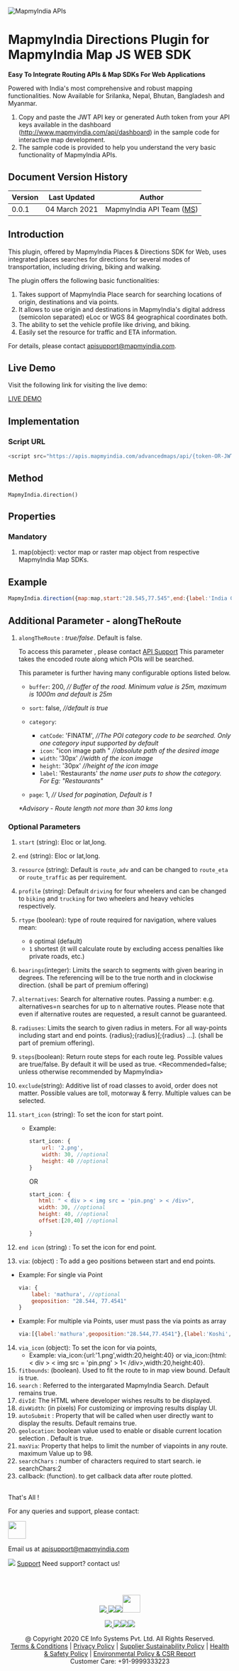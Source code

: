 ![MapmyIndia APIs](https://www.mapmyindia.com/api/img/mapmyindia-api.png)

# MapmyIndia Directions Plugin for MapmyIndia Map JS WEB SDK

**Easy To Integrate Routing APIs & Map SDKs For Web Applications**

Powered with India's most comprehensive and robust mapping functionalities. Now Available for Srilanka, Nepal, Bhutan, Bangladesh and Myanmar.

1. Copy and paste the JWT API key or generated Auth token from your API keys available in the dashboard (http://www.mapmyindia.com/api/dashboard) in the sample code for interactive map development.
2. The sample code is provided to help you understand the very basic functionality of MapmyIndia APIs.

## Document Version History

| Version | Last Updated  | Author                                                        |
| ------- | ------------- | ------------------------------------------------------------- |
| 0.0.1   | 04 March 2021 | MapmyIndia API Team ([MS](https://github.com/mamtasharma117)) |

## Introduction

This plugin, offered by MapmyIndia Places & Directions SDK for Web, uses integrated places searches for directions for several modes of transportation, including driving, biking and walking.

The plugin offers the following basic functionalities:

1. Takes support of MapmyIndia Place search for searching locations of origin, destinations and via points.
2. It allows to use origin and destinations in MapmyIndia's digital address (semicolon separated) eLoc or WGS 84 geographical coordinates both.
3.  The ability to set the vehicle profile like driving, and biking.
4. Easily set the resource for traffic and ETA information.


For details, please contact apisupport@mapmyindia.com.

## Live Demo

Visit the following link for visiting the live demo:

[LIVE DEMO](https://www.mapmyindia.com/api/advanced-maps/doc/sample/mapmyindia-maps-direction-plugin)

## Implementation


### Script URL

```js
<script src="https://apis.mapmyindia.com/advancedmaps/api/{token-OR-JWT-key}/map_sdk_plugins"></script>
```

## Method

`MapmyIndia.direction()`

## Properties

### Mandatory

  1.  map(object): vector map or raster map object from respective MapmyIndia Map SDKs.

## Example

```js
MapmyIndia.direction({map:map,start:"28.545,77.545",end:{label:'India Gate, Delhi',geoposition:"1T182A"}});
```
## Additional Parameter - alongTheRoute 
 
1. `alongTheRoute` : _true/false_. Default is false.
    
    To access this parameter , please contact [API Support](mailto:apisupport@mapmyindia.com)
    This parameter takes the encoded route along which POIs will be searched. 
    
    This parameter is further having many configurable options listed below.

    - `buffer`: 200, _// Buffer of the road. Minimum value is 25m, maximum is 1000m and default is 25m_
    - `sort`: false, _//default is true_
    - `category`:  
        - `catCode`: 'FINATM', _//The POI category code to be searched. Only one category input supported by default_
        - `icon`: "icon image path
        " _//absolute path of the desired image_
        - `width`:  '30px' _//width of the icon image_
        - `height`: '30px' _//height of the icon image_
        - `label`: 'Restaurants' _the name  user puts to show the category. For Eg: "Restaurants"_

    - `page`: 1,  _// Used for pagination, Default is 1_

    _*Advisory - Route length not more than 30 kms long_


### Optional Parameters

1. `start` (string): Eloc or lat,long.
2. `end` (string): Eloc or lat,long.
3. `resource` (string): Default is `route_adv` and can be changed to `route_eta` or `route_traffic` as per requirement.
4. `profile` (string): Default `driving` for four wheelers and can be changed to `biking` and `trucking` for two wheelers and heavy vehicles respectively.
5. `rtype` (boolean): type of route required for navigation, where values mean:

   - `0` optimal (default)
   - `1` shortest (it will calculate route by excluding access penalties like private roads, etc.)

6. `bearings`(integer): Limits the search to segments with given bearing in degrees. The referencing will be to the true north and in clockwise direction. (shall be part of premium offering)
7.  `alternatives`: Search for alternative routes. Passing a number: e.g. alternatives=n searches for up to n alternative routes. Please note that even if alternative routes are requested, a result cannot be guaranteed.
6.  `radiuses`: Limits the search to given radius in meters. For all way-points including start and end points. {radius};{radius}[;{radius} ...]. (shall be part of premium offering).
7. `steps`(boolean): Return route steps for each route leg. Possible values are true/false. By default it will be used as true. <Recommended=false; unless otherwise recommended by MapmyIndia>
7.  `exclude`(string): Additive list of road classes to avoid, order does not matter. Possible values are toll, motorway & ferry. Multiple values can be selected.
8. `start_icon` (string): To set the icon for start point.
    - Example: 
        ```js
        start_icon: {
            url: '2.png',
            width: 30, //optional
            height: 40 //optional
        }
        ```
        OR 
         ```js
         start_icon: {
            html: " < div > < img src = 'pin.png' > < /div>",
            width: 30, //optional
            height: 40, //optional
            offset:[20,40] //optional

        }
        ```
   
12. `end icon` (string) : To set the icon for end point.
13. `via`: (object) : To add a geo positions between start and end points.
   - Example: For single via Point
        ```js
        via: {
            label: 'mathura', //optional
            geoposition: "28.544, 77.4541"
        }
        ```
   - Example: For multiple via Points, user must pass the via points as array
        ```js
        via:[{label:'mathura',geoposition:"28.544,77.4541"},{label:'Koshi',geoposition:"28.144,77.4541"}],
        ```
14. `via_icon` (object): To set the icon for via points,
     - Example: via_icon:{url:'1.png',width:20,height:40} 
      or via_icon:{html: < div > < img src = 'pin.png' > 1< /div>,width:20,height:40}.
15. `fitbounds`: (boolean). Used to fit the route to in map view bound. Default is true.
16. `search` : Referred to the intergarated MapmyIndia Search. Default remains true.
17. `divId`: The HTML where developer wishes results to be displayed.
18. `divWidth`: (in pixels) For customizing or improving results display UI.
19. `autoSubmit` : Property that will be called when user directly want to display the results. Default remains true.
20. `geolocation`: boolean value used to enable or disable current location selection . Default is true.
21. `maxVia`: Property that helps to limit the number of viapoints in any route. maximum Value  up to 98.
22. `searchChars` : number of characters required to start search. ie searchChars:2
23. callback: (function). to get callback data after route plotted.


<br>
That's All !

For any queries and support, please contact:

[<img src="https://www.mapmyindia.com/images/logo.png" height="40"/> </p>](https://www.mapmyindia.com/api)
Email us at [apisupport@mapmyindia.com](mailto:apisupport@mapmyindia.com)

![](https://www.mapmyindia.com/api/img/icons/support.png)
[Support](https://www.mapmyindia.com/api/index.php#f_cont)
Need support? contact us!

<br></br>

[<p align="center"> <img src="https://www.mapmyindia.com/api/img/icons/stack-overflow.png"/> ](https://stackoverflow.com/questions/tagged/mapmyindia-api)[![](https://www.mapmyindia.com/api/img/icons/blog.png)](http://www.mapmyindia.com/blog/)[![](https://www.mapmyindia.com/api/img/icons/gethub.png)](https://github.com/MapmyIndia)[<img src="https://mmi-api-team.s3.ap-south-1.amazonaws.com/API-Team/npm-logo.one-third%5B1%5D.png" height="40"/> </p>](https://www.npmjs.com/org/mapmyindia)

[<p align="center"> <img src="https://www.mapmyindia.com/june-newsletter/icon4.png"/> ](https://www.facebook.com/MapmyIndia)[![](https://www.mapmyindia.com/june-newsletter/icon2.png)](https://twitter.com/MapmyIndia)[![](https://www.mapmyindia.com/newsletter/2017/aug/llinkedin.png)](https://www.linkedin.com/company/mapmyindia)[![](https://www.mapmyindia.com/june-newsletter/icon3.png)](https://www.youtube.com/user/MapmyIndia/)

<div align="center">@ Copyright 2020 CE Info Systems Pvt. Ltd. All Rights Reserved.</div>

<div align="center"> <a href="https://www.mapmyindia.com/api/terms-&-conditions">Terms & Conditions</a> | <a href="https://www.mapmyindia.com/about/privacy-policy">Privacy Policy</a> | <a href="https://www.mapmyindia.com/pdf/mapmyIndia-sustainability-policy-healt-labour-rules-supplir-sustainability.pdf">Supplier Sustainability Policy</a> | <a href="https://www.mapmyindia.com/pdf/Health-Safety-Management.pdf">Health & Safety Policy</a> | <a href="https://www.mapmyindia.com/pdf/Environment-Sustainability-Policy-CSR-Report.pdf">Environmental Policy & CSR Report</a>

<div align="center">Customer Care: +91-9999333223</div>
